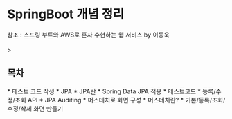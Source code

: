 <h1>SpringBoot 개념 정리</h1>
참조 : 스프링 부트와 AWS로 혼자 수현하는 웹 서비스 by 이동욱
<br>
<br>
> <h2>목차</h2>
* 테스트 코드 작성 
* JPA 
  * JPA란
  * Spring Data JPA 적용
  * 테스트코드 
  * 등록/수정/조회 API
  * JPA Auditing
* 머스테치로 화면 구성 
  * 머스테치란?
  * 기본/등록/조회/수정/삭제 화면 만들기 
  

